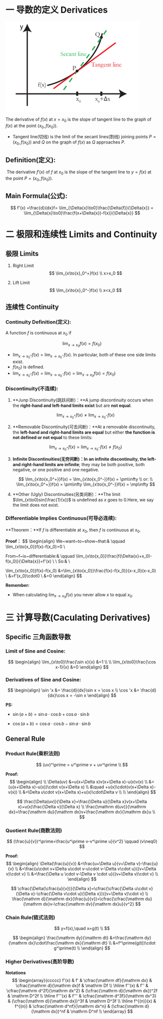 # 一 导数的定义 Derivatices

   <img src="assents/secant-and-tangent-lines.png" alt="1" style="zoom:67%;" />           

The derivative of $f(x)$ at $x = x_0$ is the slope of tangent line to the graph of $f(x)$ at the point $(x_0,f(x_0))$.
- Tangent line(切线) is the limit of the secant lines(割线) joining points $P=(x_0,f(x_0))$ and $Q$ on the graph of $f(x)$ as $Q$ approaches $P$. 

## Definition(定义):

​	The derivative $f'(x)$ of $f$ at $x_0$ is the slope of the tangent line to $y = f(x)$ at the point $P = (x_0,f(x_0))$.

## Main Formula(公式):

$$
f'(x) =\frac{d}{dx}f= \lim_{\Delta{x}\to0}\frac{\Delta{f}}{\Delta{x}} = \lim_{\Delta{x}\to0}\frac{f(x+\Delta{x})-f(x)}{\Delta{x}}
$$

# 二 极限和连续性 Limits and Continuity

## 极限 Limits

1. Right Limit
   $$
   \lim_{x\to{x}_0^+}f(x) \\
   x>x_0
   $$

2. Lift Limit
   $$
   \lim_{x\to{x}_0^-}f(x) \\
   x<x_0
   $$

## 连续性 Continuity

### Continuity Definition(定义):

A function $f$ is continuous at $x_0$ if 

$$
\lim_{x\to{x_0}}f(x) = f(x_0)
$$

- $\lim_{x\to{x_0^+}}f(x) = \lim_{x\to{x_0^-}}f(x)$. In particular, both of these one side limits exist.
- $f(x_0)$ is defined.
- $\lim_{x\to{x_0^+}}f(x) = \lim_{x\to{x_0^-}}f(x) =  \lim_{x\to{x_0}}f(x) = f(x_0)$ 

### Discontinuity(不连续):

1. **Junp Discontinuity(跳跃间断)：**A jump discontinuity occurs when the **right-hand and left-hand limits exist** but are **not equal**.

   
   $$
   \lim_{x\to{x_0^+}}f(x) \ne \lim_{x\to{x_0^-}}f(x)
   $$
   
2. **Removable Discontinuity(可去间断)：**At a removable discontinuity, the **left-hand and right-hand limits are equal** but either **the function is not defined or not equal** to these limits:

   
   $$
   \lim_{x\to{x_0^+}}f(x) = \lim_{x\to{x_0^-}}f(x) \ne f(x_0)
   $$

3. **Infinite Discontinuities(无穷间断)：**In an infinite discontinuity, the l**eft- and right-hand limits are infinite**; they may be both positive, both negative, or one positive and one negative.

   
   $$
   \lim_{x\to{x_0^+}}f(x) = \lim_{x\to{x_0^-}}f(x) = \pm\infty \\
   or: \\
   \lim_{x\to{x_0^+}}f(x) = \pm\infty \lim_{x\to{x_0^-}}f(x) = \mp\infty
   $$

4. **Other (Ugly) Discontinuities(另类间断)：**The limit $\lim_{x\to0}sin(\frac{1}{x})$  is undefined as $x$ goes to $0$.Here, we say the limit does not exist.

### Differentiable Implies Continuous(可导必连续):

**Theorem：**If $f$ is differentiable at $x_0$, then $f$ is continuous at $x_0$.

**Proof：**
$$
\begin{align}
We~want~to~show~that:& \qquad	
\lim_{x\to{x_0}}f(x)-f(x_0)=0	\\

From~f~is~differentiable:& \qquad
\lim_{x\to{x_0}}\frac{f(\Delta{x}+x_0)-f(x_0)}{\Delta{x}}=f'(x)	\\
\\
So:&
\\


\lim_{x\to{x_0}}f(x)-f(x_0)
&=\lim_{x\to{x_0}}\frac{f(x)-f(x_0)}{x-x_0}(x-x_0)	\\
&=f'(x_0)\cdot0	\\
&=0	
\end{align}
$$




**Remember:**

- When  calculating $\lim_{x\to{x_0}}f(x)$ you never allow $x$ to equal $x_0$.



# 三 计算导数(Caculating Derivatives)

## Specific 三角函数导数

### Limit of Sine and Cosine:

$$
\begin{align}
\lim_{x\to0}\frac{\sin x}{x} &=1	
\\
\\
\lim_{x\to0}\frac{\cos x-1}{x} &=0
\end{align}
$$

### Derivatives of Sine and Cosine:

$$
\begin{align}
\sin 'x &= \frac{d}{dx}\sin x = \cos x
\\
\cos 'x &= \frac{d}{dx}\cos x = -\sin x
\end{align}
$$



**PS:**

- $\sin(a+b)=\sin a \cdot \cos b + \cos a \cdot \sin b$

- $\cos(a+b)=\cos a \cdot \cos b - \sin a \cdot \sin b$



## General Rule

### Product Rule(乘积法则)

$$
(uv)^\prime = u^\prime v + uv^\prime	\\
$$

**Proof:**
$$
\begin{align}
\\
\Delta(uv) 
&=u(x+\Delta x)v(x+\Delta x)-u(x)v(x)	\\
&=(u(x+\Delta x)-u(x))\cdot v(x+\Delta x) \\
&\quad +u(x)\cdot(v(x+\Delta x)-v(x))  \\
&=\Delta u\cdot v(x+\Delta x)+u(x)\cdot\Delta v	\\
\\
\end{align}
$$

$$
\frac{\Delta(uv)}{\Delta x}=\frac{\Delta u}{\Delta x}v(x+\Delta x)+u(x)\frac{\Delta v}{\Delta x} \\
\frac{\mathrm d(uv)}{\mathrm dx}=\frac{\mathrm du}{\mathrm dx}v+\frac{\mathrm dv}{\mathrm dx}u \\
$$

### Quotient Rule(商数法则)

$$
(\frac{u}{v})^\prime=\frac{u^\prime v-v^\prime u}{v^2} \qquad (v\neq0)
$$

**Proof:**
$$
\begin{align}
\Delta(\frac{u}{v}) 
&=\frac{u+\Delta u}{v+\Delta v}-\frac{u}{v}	\\
&=\frac{u\cdot v+\Delta u\cdot v-u\cdot v-\Delta v\cdot u}{(v+\Delta v)\cdot v}	\\
&=\frac{\Delta u \cdot v-\Delta v \cdot u}{(v+\Delta v)\cdot v}	\\
\end{align}
$$

$$
\cfrac{\Delta(\cfrac{u}{v})}{\Delta x}=\cfrac{\cfrac{\Delta u\cdot v}{\Delta x}-\cfrac{\Delta v\cdot u}{\Delta x}}{(v+\Delta v)\cdot v} \\
\frac{\mathrm d}{\mathrm dx}(\frac{u}{v})=\cfrac{\cfrac{\mathrm du}{\mathrm dx}v-\cfrac{\mathrm dv}{\mathrm dx}u}{v^2}
$$

### Chain Rule(链式法则)

$$
y=f(x),\quad x=g(t)	\\
$$

$$
\begin{align}
\frac{\mathrm dy}{\mathrm dt}
&=\frac{\mathrm dy}{\mathrm dx}\cdot\frac{\mathrm dx}{\mathrm dt}	\\
&=f^\prime(g(t))\cdot g^\prime(t)	\\
\end{align}
$$

### Higher Derivatives(高阶导数)

**Notations**
$$
\begin{array}{ccccc}
f'(x) & f' & \cfrac{\mathrm df}{\mathrm dx} & \cfrac{\mathrm d}{\mathrm dx}f & \mathrm Df	\\
\hline
f''(x) & f'' & \cfrac{\mathrm d^2f}{\mathrm dx^2} & (\cfrac{\mathrm d}{\mathrm dx})^2f & \mathrm D^2f	\\
\hline
f'''(x) & f''' & \cfrac{\mathrm d^3f}{\mathrm dx^3} & (\cfrac{\mathrm d}{\mathrm dx})^3f & \mathrm D^3f	\\
\hline
f^{(n)}(x) & f^{(n)} & \cfrac{\mathrm d^nf}{\mathrm dx^n} & (\cfrac{\mathrm d}{\mathrm dx})^nf & \mathrm D^nf	\\
\end{array}
$$
